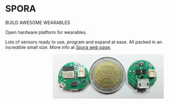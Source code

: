 SPORA
=======

BUILD AWESOME WEARABLES

Open hardware platform for wearables.

Lots of sensors ready to use, program and expand at ease. All packed in an incredible small size.
More info at [Spora web page](https://sporaio.com/).

<img src="pcb_main/photos/spora1.jpg" style="width:70%" align="right">


